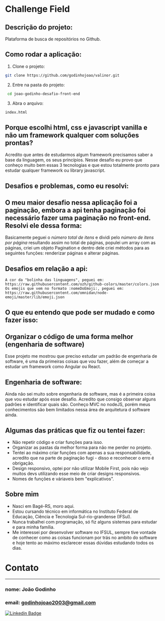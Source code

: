 # Challenge Field

## Descrição do projeto:

Plataforma de busca de repositórios no Github.

## Como rodar a aplicação:

1. Clone o projeto:
  ```sh
  git clone https://github.com/godinhojoao/valinor.git
  ```
2. Entre na pasta do projeto:
 ```sh
  cd joao-godinho-desafio-front-end
 ```
3. Abra o arquivo:
  ```sh
  index.html
  ```
  ## Porque escolhi html, css e javascript vanilla e não um framework qualquer com soluções prontas?
   Acredito que antes de estudarmos algum framework precisamos saber a base da linguagem, os seus princípios. Nesse desafio eu provo que conheço muito bem essas 3 tecnologias e que estou totalmente pronto para estudar qualquer framework ou library javascript.

  ## Desafios e problemas, como eu resolvi:
  
  ## O meu maior desafio nessa aplicação foi a paginação, embora a api tenha paginação foi necessário fazer uma paginação no front-end. Resolvi ele dessa forma: 
   Basicamente peguei o *número total de itens* e dividi pelo *número de itens por página* resultando assim no total de páginas, populei um array com as páginas, criei um objeto Pagination e dentro dele criei métodos para as seguintes funções: renderizar páginas e alterar páginas.
   
   ## Desafios em relação a api:
    A cor da "bolinha das linguagens", peguei em: https://raw.githubusercontent.com/ozh/github-colors/master/colors.json
    Os emojis que vem no formato :nomeDoEmoji:, peguei em: https://raw.githubusercontent.com/omnidan/node-emoji/master/lib/emoji.json

  ## O que eu entendo que pode ser mudado e como fazer isso: 
  
  ## Organizar o código de uma forma melhor (engenharia de software)
   Esse projeto me mostrou que preciso estudar um padrão de engenharia de software, é uma da primeiras coisas que vou fazer, além de começar a estudar um framework como Angular ou React.

  ## Engenharia de software:
  Ainda não sei muito sobre engenharia de software, mas é a primeira coisa que vou estudar após esse desafio. Acredito que consigo observar alguns padrões e identificar quais são. Conheço MVC no nodeJS, porém meus conhecimentos são bem limitados nessa área de arquitetura d software ainda.

  ## Algumas das práticas que fiz ou tentei fazer:
   - Não repetir código e criar funções para isso. 
   - Organizar as pastas da melhor forma para não me perder no projeto.
   - Tentei ao máximo criar funções com apenas a sua responsabilidade, acredito que na parte de paginação fugi - disso e reconhecer o erro é obrigação.
   - Design responsivo, optei por não utilizar Mobile First, pois não vejo muitos devs utilizando esse meio de criar designs responsivos. 
   - Nomes de funções e váriaveis bem "explicativos".

  ## Sobre mim 
   - Nasci em Bagé-RS, moro aqui.
   - Estou cursando técnico em informática no Instituto Federal de Educação,  Ciência e Tecnologia Sul-rio-grandense (IFSul).
   - Nunca trabalhei com programação, só fiz alguns sistemas para estudar e para minha família.
   - Me interessei por desenvolver software no IFSUL, sempre tive vontade de conhecer como as coisas funcionam por trás no ambito do software e hoje tento ao máximo esclarecer essas dúvidas estudando todos os dias.

# Contato
---
### nome: João Godinho
### email: godinhojoao2003@gmail.com

[![Linkedin Badge](https://img.shields.io/badge/-João-blue?style=flat-square&logo=Linkedin&logoColor=white&link=https://www.linkedin.com/in/joao-godinho-)](https://www.linkedin.com/in/joao-godinho-)
